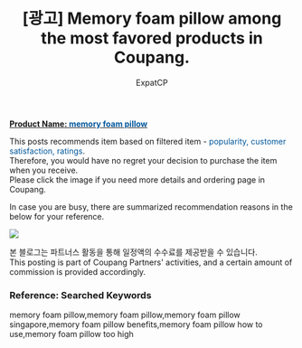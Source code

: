 ﻿---
layout: post
title: " [광고] Memory foam pillow among the most favored products in Coupang."
author: ExpatCP
categories: [ Living/Furniture ]
tags: [memory foam pillow,memory foam pillow,memory foam pillow singapore,memory foam pillow benefits,memory foam pillow how to use,memory foam pillow too high]
image: https://thumbnail7.coupangcdn.com/thumbnails/remote/492x492ex/image/retail/images/2019/11/13/11/1/7a6e66cb-d598-4a18-a2db-01bead9fabd6.jpg 
---

<a href="https://link.coupang.com/a/lTVl7"><b>Product Name: <font color='#01579B'>memory foam pillow</font></b></a>

This posts recommends item based on filtered item - <font color='#01579B'>popularity, customer satisfaction, ratings</font>.<br>
Therefore, you would have no regret your decision to purchase the item when you receive.<br>
Please click the image if you need more details and ordering page in Coupang. 

In case you are busy, there are summarized recommendation reasons in the below for your reference. 

<a href="https://link.coupang.com/a/lTVl7"><img src="https://thumbnail6.coupangcdn.com/thumbnails/remote/q89/image/retail/images/27528871891428-7e570fde-8663-40d6-9d16-8c210098e4b4.jpg"></a> 

본 블로그는 파트너스 활동을 통해 일정액의 수수료를 제공받을 수 있습니다.<br>
This posting is part of Coupang Partners' activities, and a certain amount of commission is provided accordingly.

### Reference: Searched Keywords  
memory foam pillow,memory foam pillow,memory foam pillow singapore,memory foam pillow benefits,memory foam pillow how to use,memory foam pillow too high
